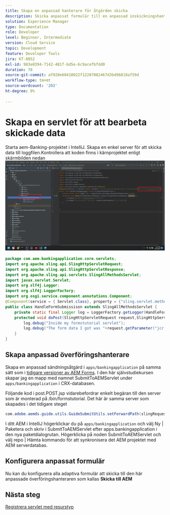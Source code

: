 ```yaml
---
title: Skapa en anpassad hanterare för åtgärden skicka
description: Skicka anpassat formulär till en anpassad inskickningshanterare
solution: Experience Manager
type: Documentation
role: Developer
level: Beginner, Intermediate
version: Cloud Service
topic: Development
feature: Developer Tools
jira: KT-8852
exl-id: 983e0394-7142-481f-bd5e-6c9acefbfdd0
duration: 78
source-git-commit: af928e60410022f12207082467d3bd9b818af59d
workflow-type: tm+mt
source-wordcount: '203'
ht-degree: 0%

---
```


# Skapa en servlet för att bearbeta skickade data

Starta aem-Banking-projektet i IntelliJ.
Skapa en enkel server för att skicka data till loggfilen.Kontrollera att koden finns i kärnprojektet enligt skärmbilden nedan
![create-servlet](assets/create-servlet.png)

```java
package com.aem.bankingapplication.core.servlets;
import org.apache.sling.api.SlingHttpServletRequest;
import org.apache.sling.api.SlingHttpServletResponse;
import org.apache.sling.api.servlets.SlingAllMethodsServlet;
import javax.servlet.Servlet;
import org.slf4j.Logger;
import org.slf4j.LoggerFactory;
import org.osgi.service.component.annotations.Component;
@Component(service = { Servlet.class}, property = {"sling.servlet.methods=post","sling.servlet.paths=/bin/formstutorial"})
public class HandleFormSubmissison extends SlingAllMethodsServlet {
    private static final Logger log = LoggerFactory.getLogger(HandleFormSubmissison.class);
    protected void doPost(SlingHttpServletRequest request,SlingHttpServletResponse response) {
        log.debug("Inside my formstutorial servlet");
        log.debug("The form data I got was "+request.getParameter("jcr:data"));
    }
}
```

## Skapa anpassad överföringshanterare

Skapa en anpassad sändningsåtgärd i `apps/bankingapplication` på samma sätt som i [tidigare versioner av AEM Forms](https://experienceleague.adobe.com/docs/experience-manager-learn/forms/adaptive-forms/custom-submit-aem-forms-article.html?lang=en). I den här självstudiekursen skapar jag en mapp med namnet SubmitToAEMServlet under `apps/bankingapplication` i CRX-databasen.

Följande kod i post.POST.jsp vidarebefordrar enkelt begäran till den server som är monterad på /bin/formstutorial. Det här är samma server som skapades i det tidigare steget

```java
com.adobe.aemds.guide.utils.GuideSubmitUtils.setForwardPath(slingRequest,"/bin/formstutorial",null,null);
```

I ditt AEM i IntelliJ högerklickar du på `apps/bankingapplication` och välj Ny | Paketera och skriv i SubmitToAEMServlet efter apps.bankingapplication i den nya paketdialogrutan. Högerklicka på noden SubmitToAEMServlet och välj repo | Hämta kommando för att synkronisera det AEM projektet med AEM serverdatabas.


## Konfigurera anpassat formulär

Nu kan du konfigurera alla adaptiva formulär att skicka till den här anpassade överföringshanteraren som kallas **Skicka till AEM**

## Nästa steg

[Registrera servlet med resurstyp](./registering-servlet-using-resourcetype.md)
